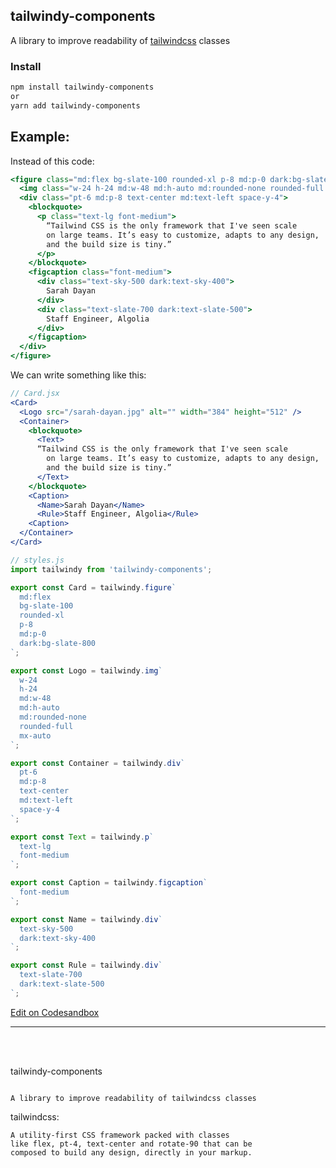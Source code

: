 ## tailwindy-components

A library to improve readability of [tailwindcss](https://tailwindcss.com/) classes

### Install

```bash
npm install tailwindy-components
or
yarn add tailwindy-components
```

## Example:

Instead of this code:

```jsx
<figure class="md:flex bg-slate-100 rounded-xl p-8 md:p-0 dark:bg-slate-800">
  <img class="w-24 h-24 md:w-48 md:h-auto md:rounded-none rounded-full mx-auto" src="/sarah-dayan.jpg" alt="" width="384" height="512">
  <div class="pt-6 md:p-8 text-center md:text-left space-y-4">
    <blockquote>
      <p class="text-lg font-medium">
        “Tailwind CSS is the only framework that I've seen scale
        on large teams. It’s easy to customize, adapts to any design,
        and the build size is tiny.”
      </p>
    </blockquote>
    <figcaption class="font-medium">
      <div class="text-sky-500 dark:text-sky-400">
        Sarah Dayan
      </div>
      <div class="text-slate-700 dark:text-slate-500">
        Staff Engineer, Algolia
      </div>
    </figcaption>
  </div>
</figure>
```

We can write something like this:

```jsx
// Card.jsx
<Card>
  <Logo src="/sarah-dayan.jpg" alt="" width="384" height="512" />
  <Container>
    <blockquote>
      <Text>
      “Tailwind CSS is the only framework that I've seen scale
        on large teams. It’s easy to customize, adapts to any design,
        and the build size is tiny.”
      </Text>
    </blockquote>
    <Caption>
      <Name>Sarah Dayan</Name>
      <Rule>Staff Engineer, Algolia</Rule>
    <Caption>
  </Container>
</Card>
```

```js
// styles.js
import tailwindy from 'tailwindy-components';

export const Card = tailwindy.figure`
  md:flex
  bg-slate-100
  rounded-xl
  p-8
  md:p-0
  dark:bg-slate-800
`;

export const Logo = tailwindy.img`
  w-24
  h-24
  md:w-48
  md:h-auto
  md:rounded-none
  rounded-full
  mx-auto
`;

export const Container = tailwindy.div`
  pt-6
  md:p-8
  text-center
  md:text-left
  space-y-4
`;

export const Text = tailwindy.p`
  text-lg
  font-medium
`;

export const Caption = tailwindy.figcaption`
  font-medium
`;

export const Name = tailwindy.div`
  text-sky-500
  dark:text-sky-400
`;

export const Rule = tailwindy.div`
  text-slate-700
  dark:text-slate-500
`;
```

[Edit on Codesandbox](https://codesandbox.io/s/tailwindy-example-1-ezzokr)

---

<br />
<br />

tailwindy-components

```

A library to improve readability of tailwindcss classes
```

tailwindcss:

```
A utility-first CSS framework packed with classes
like flex, pt-4, text-center and rotate-90 that can be
composed to build any design, directly in your markup.
```
